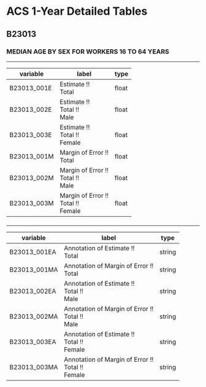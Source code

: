 # ACS 1-Year Detailed Tables

## B23013

### MEDIAN AGE BY SEX FOR WORKERS 16 TO 64 YEARS

___

| variable | label | type |
| ----- | ----- | ----- |
| B23013_001E | Estimate !!<br>Total | float |
| B23013_002E | Estimate !!<br>Total !!<br>Male | float |
| B23013_003E | Estimate !!<br>Total !!<br>Female | float |
| B23013_001M | Margin of Error !!<br>Total | float |
| B23013_002M | Margin of Error !!<br>Total !!<br>Male | float |
| B23013_003M | Margin of Error !!<br>Total !!<br>Female | float |
### 

___

| variable | label | type |
| ----- | ----- | ----- |
| B23013_001EA | Annotation of Estimate !!<br>Total | string |
| B23013_001MA | Annotation of Margin of Error !!<br>Total | string |
| B23013_002EA | Annotation of Estimate !!<br>Total !!<br>Male | string |
| B23013_002MA | Annotation of Margin of Error !!<br>Total !!<br>Male | string |
| B23013_003EA | Annotation of Estimate !!<br>Total !!<br>Female | string |
| B23013_003MA | Annotation of Margin of Error !!<br>Total !!<br>Female | string |

